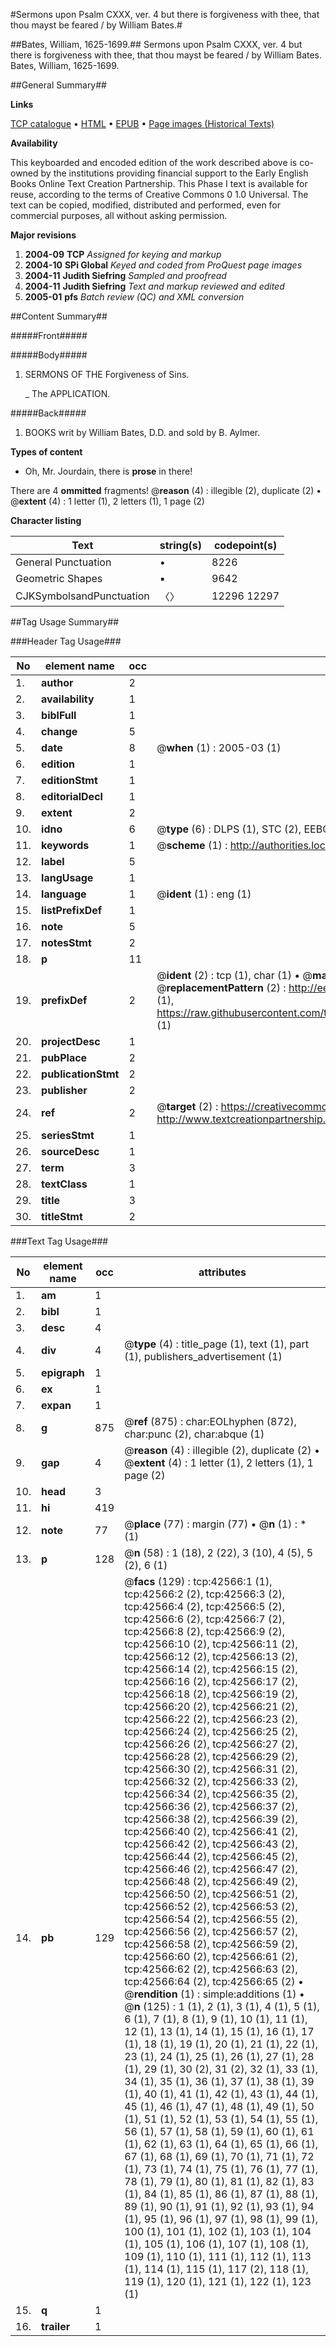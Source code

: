 #Sermons upon Psalm CXXX, ver. 4 but there is forgiveness with thee, that thou mayst be feared / by William Bates.#

##Bates, William, 1625-1699.##
Sermons upon Psalm CXXX, ver. 4 but there is forgiveness with thee, that thou mayst be feared / by William Bates.
Bates, William, 1625-1699.

##General Summary##

**Links**

[TCP catalogue](http://www.ota.ox.ac.uk/tcp/)  • 
[HTML](http://tei.it.ox.ac.uk/tcp/Texts-HTML/free/A26/A26806.html)  • 
[EPUB](http://tei.it.ox.ac.uk/tcp/Texts-EPUB/free/A26/A26806.epub) • 
[Page images (Historical Texts)](https://data.historicaltexts.jisc.ac.uk/view?pubId=eebo-09268917e&pageId=eebo-09268917e-42566-1)

**Availability**

This keyboarded and encoded edition of the
	       work described above is co-owned by the institutions
	       providing financial support to the Early English Books
	       Online Text Creation Partnership. This Phase I text is
	       available for reuse, according to the terms of Creative
	       Commons 0 1.0 Universal. The text can be copied,
	       modified, distributed and performed, even for
	       commercial purposes, all without asking permission.

**Major revisions**

1. __2004-09__ __TCP__ *Assigned for keying and markup*
1. __2004-10__ __SPi Global__ *Keyed and coded from ProQuest page images*
1. __2004-11__ __Judith Siefring__ *Sampled and proofread*
1. __2004-11__ __Judith Siefring__ *Text and markup reviewed and edited*
1. __2005-01__ __pfs__ *Batch review (QC) and XML conversion*

##Content Summary##

#####Front#####

#####Body#####

1. SERMONS OF THE Forgiveness of Sins.

    _ The APPLICATION.

#####Back#####

1. BOOKS writ by William Bates, D.D. and sold by B. Aylmer.

**Types of content**

  * Oh, Mr. Jourdain, there is **prose** in there!

There are 4 **ommitted** fragments! 
 @__reason__ (4) : illegible (2), duplicate (2)  •  @__extent__ (4) : 1 letter (1), 2 letters (1), 1 page (2)

**Character listing**


|Text|string(s)|codepoint(s)|
|---|---|---|
|General Punctuation|•|8226|
|Geometric Shapes|▪|9642|
|CJKSymbolsandPunctuation|〈〉|12296 12297|

##Tag Usage Summary##

###Header Tag Usage###

|No|element name|occ|attributes|
|---|---|---|---|
|1.|__author__|2||
|2.|__availability__|1||
|3.|__biblFull__|1||
|4.|__change__|5||
|5.|__date__|8| @__when__ (1) : 2005-03 (1)|
|6.|__edition__|1||
|7.|__editionStmt__|1||
|8.|__editorialDecl__|1||
|9.|__extent__|2||
|10.|__idno__|6| @__type__ (6) : DLPS (1), STC (2), EEBO-CITATION (1), OCLC (1), VID (1)|
|11.|__keywords__|1| @__scheme__ (1) : http://authorities.loc.gov/ (1)|
|12.|__label__|5||
|13.|__langUsage__|1||
|14.|__language__|1| @__ident__ (1) : eng (1)|
|15.|__listPrefixDef__|1||
|16.|__note__|5||
|17.|__notesStmt__|2||
|18.|__p__|11||
|19.|__prefixDef__|2| @__ident__ (2) : tcp (1), char (1)  •  @__matchPattern__ (2) : ([0-9\-]+):([0-9IVX]+) (1), (.+) (1)  •  @__replacementPattern__ (2) : http://eebo.chadwyck.com/downloadtiff?vid=$1&page=$2 (1), https://raw.githubusercontent.com/textcreationpartnership/Texts/master/tcpchars.xml#$1 (1)|
|20.|__projectDesc__|1||
|21.|__pubPlace__|2||
|22.|__publicationStmt__|2||
|23.|__publisher__|2||
|24.|__ref__|2| @__target__ (2) : https://creativecommons.org/publicdomain/zero/1.0/ (1), http://www.textcreationpartnership.org/docs/. (1)|
|25.|__seriesStmt__|1||
|26.|__sourceDesc__|1||
|27.|__term__|3||
|28.|__textClass__|1||
|29.|__title__|3||
|30.|__titleStmt__|2||


###Text Tag Usage###

|No|element name|occ|attributes|
|---|---|---|---|
|1.|__am__|1||
|2.|__bibl__|1||
|3.|__desc__|4||
|4.|__div__|4| @__type__ (4) : title_page (1), text (1), part (1), publishers_advertisement (1)|
|5.|__epigraph__|1||
|6.|__ex__|1||
|7.|__expan__|1||
|8.|__g__|875| @__ref__ (875) : char:EOLhyphen (872), char:punc (2), char:abque (1)|
|9.|__gap__|4| @__reason__ (4) : illegible (2), duplicate (2)  •  @__extent__ (4) : 1 letter (1), 2 letters (1), 1 page (2)|
|10.|__head__|3||
|11.|__hi__|419||
|12.|__note__|77| @__place__ (77) : margin (77)  •  @__n__ (1) : * (1)|
|13.|__p__|128| @__n__ (58) : 1 (18), 2 (22), 3 (10), 4 (5), 5 (2), 6 (1)|
|14.|__pb__|129| @__facs__ (129) : tcp:42566:1 (1), tcp:42566:2 (2), tcp:42566:3 (2), tcp:42566:4 (2), tcp:42566:5 (2), tcp:42566:6 (2), tcp:42566:7 (2), tcp:42566:8 (2), tcp:42566:9 (2), tcp:42566:10 (2), tcp:42566:11 (2), tcp:42566:12 (2), tcp:42566:13 (2), tcp:42566:14 (2), tcp:42566:15 (2), tcp:42566:16 (2), tcp:42566:17 (2), tcp:42566:18 (2), tcp:42566:19 (2), tcp:42566:20 (2), tcp:42566:21 (2), tcp:42566:22 (2), tcp:42566:23 (2), tcp:42566:24 (2), tcp:42566:25 (2), tcp:42566:26 (2), tcp:42566:27 (2), tcp:42566:28 (2), tcp:42566:29 (2), tcp:42566:30 (2), tcp:42566:31 (2), tcp:42566:32 (2), tcp:42566:33 (2), tcp:42566:34 (2), tcp:42566:35 (2), tcp:42566:36 (2), tcp:42566:37 (2), tcp:42566:38 (2), tcp:42566:39 (2), tcp:42566:40 (2), tcp:42566:41 (2), tcp:42566:42 (2), tcp:42566:43 (2), tcp:42566:44 (2), tcp:42566:45 (2), tcp:42566:46 (2), tcp:42566:47 (2), tcp:42566:48 (2), tcp:42566:49 (2), tcp:42566:50 (2), tcp:42566:51 (2), tcp:42566:52 (2), tcp:42566:53 (2), tcp:42566:54 (2), tcp:42566:55 (2), tcp:42566:56 (2), tcp:42566:57 (2), tcp:42566:58 (2), tcp:42566:59 (2), tcp:42566:60 (2), tcp:42566:61 (2), tcp:42566:62 (2), tcp:42566:63 (2), tcp:42566:64 (2), tcp:42566:65 (2)  •  @__rendition__ (1) : simple:additions (1)  •  @__n__ (125) : 1 (1), 2 (1), 3 (1), 4 (1), 5 (1), 6 (1), 7 (1), 8 (1), 9 (1), 10 (1), 11 (1), 12 (1), 13 (1), 14 (1), 15 (1), 16 (1), 17 (1), 18 (1), 19 (1), 20 (1), 21 (1), 22 (1), 23 (1), 24 (1), 25 (1), 26 (1), 27 (1), 28 (1), 29 (1), 30 (2), 31 (2), 32 (1), 33 (1), 34 (1), 35 (1), 36 (1), 37 (1), 38 (1), 39 (1), 40 (1), 41 (1), 42 (1), 43 (1), 44 (1), 45 (1), 46 (1), 47 (1), 48 (1), 49 (1), 50 (1), 51 (1), 52 (1), 53 (1), 54 (1), 55 (1), 56 (1), 57 (1), 58 (1), 59 (1), 60 (1), 61 (1), 62 (1), 63 (1), 64 (1), 65 (1), 66 (1), 67 (1), 68 (1), 69 (1), 70 (1), 71 (1), 72 (1), 73 (1), 74 (1), 75 (1), 76 (1), 77 (1), 78 (1), 79 (1), 80 (1), 81 (1), 82 (1), 83 (1), 84 (1), 85 (1), 86 (1), 87 (1), 88 (1), 89 (1), 90 (1), 91 (1), 92 (1), 93 (1), 94 (1), 95 (1), 96 (1), 97 (1), 98 (1), 99 (1), 100 (1), 101 (1), 102 (1), 103 (1), 104 (1), 105 (1), 106 (1), 107 (1), 108 (1), 109 (1), 110 (1), 111 (1), 112 (1), 113 (1), 114 (1), 115 (1), 117 (2), 118 (1), 119 (1), 120 (1), 121 (1), 122 (1), 123 (1)|
|15.|__q__|1||
|16.|__trailer__|1||
